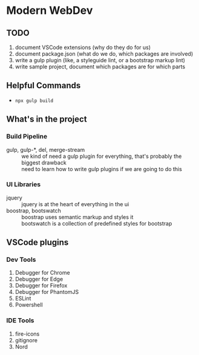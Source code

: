 Modern WebDev
================

TODO
----

1. document VSCode extensions (why do they do for us)
1. document package.json (what do we do, which packages are involved)
1. write a gulp plugin (like, a styleguide lint, or a bootstrap markup lint)
1. write sample project, document which packages are for which parts

Helpful Commands
----------------

* `npx gulp build`


What's in the project
---------------------

### Build Pipeline

<dl>
<dt>gulp, gulp-*, del, merge-stream</dt>
<dd>we kind of need a gulp plugin for everything, that's probably the biggest drawback</dd>
<dd>need to learn how to write gulp plugins if we are going to do this</dd>
</dl>


### UI Libraries

<dl>
<dt>jquery</dt>
<dd>jquery is at the heart of everything in the ui</dd>
<dt>boostrap, bootswatch</dt>
<dd>boostrap uses semantic markup and styles it</dd>
<dd>bootswatch is a collection of predefined styles for bootstrap</dd>
</dl>


VSCode plugins
--------------

### Dev Tools
1. Debugger for Chrome
1. Debugger for Edge
1. Debugger for Firefox
1. Debugger for PhantomJS
1. ESLint
1. Powershell

### IDE Tools
1. fire-icons
1. gitignore
1. Nord
